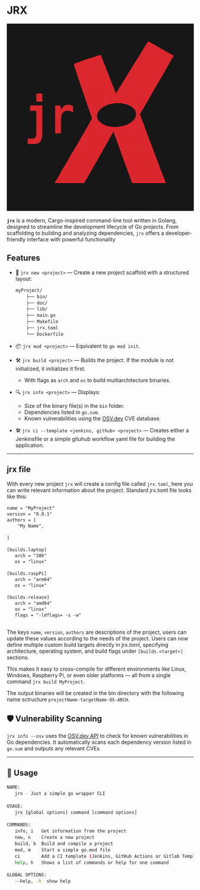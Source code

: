 # JRX

![JRX Logo](images/logo.png)

**`jrx`** is a modern, Cargo-inspired command-line tool written in Golang, designed to streamline the development lifecycle of Go projects. From scaffolding to building and analyzing dependencies, `jrx` offers a developer-friendly interface with powerful functionality

## Features

- 🔧 `jrx new <project>` — Create a new project scaffold with a structured layout:
    ```bash
    myProject/
        ├── bin/
        ├── doc/
        ├── lib/
        ├── main.go
        ├── Makefile
        ├── jrx.toml
        └── Dockerfile
    ```
- 📦 `jrx mod <project>` — Equivalent to `go mod init`.

- 🛠️ `jrx build <project>` — Builds the project. If the module is not initialized, it initializes it first.
   - With flags as `arch` and `os` to build multiarchitecture binaries.

- 🔍 `jrx info <project>` — Displays:
   - Size of the binary file(s) in the `bin` folder.
   - Dependencies listed in `go.sum`.
   - Known vulnerabilities using the [OSV.dev](https://osv.dev) CVE database.

- 🛠️ `jrx ci --template <jenkins, github> <project>`  — Creates either a Jenkinsfile or a simple gituhub workflow yaml file for building the application. 
---
## jrx file
With every new project `jrx` will create a config file called `jrx.toml`, here you can write relevant information about the project. 
Standard jrx.toml file looks like this: 

```
name = "MyProject"
version = "0.0.1"
authors = [
    "My Name",
    
]

[builds.laptop] 
   arch = "386"
   os = "linux"

[builds.raspPi] 
   arch = "arm64"
   os = "linux"

[builds.release]
   arch = "amd64"
   os = "linux"
   flags = "-ldflags= -s -w"
    
```
The keys `name`, `version`, `authors` are descriptions of the project, users can update these values according to the needs of the project. Users can now 
define multiple custom build targets directly in jrx.toml, specifying architecture, operating system, and build flags under `[builds.<target>]` sections. 

This makes it easy to cross-compile for different environments like Linux, Windows, Raspberry Pi, or even older platforms — all from a single command `jrx build MyProject`.

The output binaries will be created in the bin directory with the following name sctructure `projectName-targetName-OS-ARCH`. 



## 🛡️ Vulnerability Scanning

`jrx info --osv` uses the [OSV.dev API](https://osv.dev) to check for known vulnerabilities in Go dependencies. It automatically scans each dependency version listed in `go.sum` and outputs any relevant CVEs.

---

## 📁 Usage

```bash
NAME:
   jrx - Just a simple go wrapper CLI

USAGE:
   jrx [global options] command [command options]

COMMANDS:
   info, i   Get information from the project
   new, n    Create a new project
   build, b  Build and compile a project
   mod, m    Start a simple go.mod file
   ci        Add a CI template (Jenkins, GitHub Actions or Gitlab Template) to the project
   help, h   Shows a list of commands or help for one command

GLOBAL OPTIONS:
   --help, -h  show help
```
